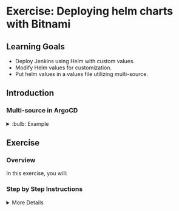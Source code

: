 # Exercise: Deploying helm charts with Bitnami

## Learning Goals

- Deploy Jenkins using Helm with custom values.
- Modify Helm values for customization.
- Put helm values in a values file utilizing multi-source.

## Introduction

### Multi-source in ArgoCD

<details>
<summary>:bulb: Example</summary>

```yaml

# Reference to the project name.
project: default

# Define the destination cluster for this application.
destination:
  # The namespace the application should be deployed to.
  namespace: student-X
  # Specify the name of the destination cluster, either name or server url.
  name: in-cluster

# Define the synchronization policy for the Application.
syncPolicy:
  automated: {}

# Define where the application will fetch its source from.
sources:
  # Specify the repository URL for the Helm chart.
  - repoURL: 'https://charts.bitnami.com/bitnami'
    # Specify the target revision of the helm repository.
    targetRevision: 12.4.0
    # Specify the name of the Helm chart as "Jenkins".
    chart: jenkins
    helm:
      # Reference the values file for the Helm chart in another repository.
      valueFiles:
        # Include a values file from a location specified by a variable "$values".
        - $values/jenkins/values.yaml

    # Specify the second source; URL for the Git repository.
  - repoURL: 'https://github.com/<YOUR GIT REPO>/argocd-katas'
    # Specify the branch of the Git repository.
    targetRevision: main
    # name this source "values" for reference in the above source.
    ref: values

```
</details>

## Exercise

### Overview

In this exercise, you will:


### Step by Step Instructions

<details>
<summary>More Details</summary>

### Tasks

**Deploying Jenkins with Bitnami Helm**
- Look into the repository site to see that a repository called `bitnami` with the URL `https://charts.bitnami.com/bitnami` is there.
- Click on `Applications` in the navigation bar.
- Click on `New App` to create a new application.
- Fill in the following details:
  - **Application Name**: `<your name>-jenkins`
  - **Project Name**: `default`
  - **Sync Policy**: `Automatic`
  - **Repository Type**: `Helm`
  - **Repository URL**: https://charts.bitnami.com/bitnami (or select from the dropdown)
  - **Chart**: `Jenkins`
  - **Version**: `12.4.0`
  - **Cluster**: `in-cluster` or `https://kubernetes.default.svc`
  - **Namespace**: `<your namespace>`

Under the helm parameters, you can see that there are a lot of parameters that can be customized. We will be customizing one of them.

![alt](img/jenkins-values.png)

- Find `service.type` and change it to `NodePort`.
- Find `persistence.enabled` and change it to `false`.
- Find `jenkinsPassword` and change it to `student`.
- Click on `Create`.

- Click on the application to see the details.
- Find the nodeport by clicking on the `studentx-jenkins` service.
- Access the Jenkins site by going to `http://<node-ip>:<nodeport>`. You can find the external node IP by running `kubectl get nodes -o wide`.

**Customizing the Jenkins deployment with a values file**
We will change the values of the Jenkins deployment by using a values file. This is useful when you want to keep your values in a separate file and not in the ArgoCD UI.

- Save the current application manifest to your repository by clicking `App details` and then `Manifest`. It should be saved in the `Jenkins` directory.
- Look at the `values.yaml` file in the `jenkins` directory. You can see that the `service.type` is set to `NodePort`.
- Change your manifest to use the `values.yaml` file by changing `spec.source` to `spec.sources` like the following:

``` yaml
project: default
destination:
  namespace: student-X
  name: in-cluster
syncPolicy:
  automated: {}
sources:
  - repoURL: 'https://charts.bitnami.com/bitnami'
    targetRevision: 12.4.0
    helm:
      valueFiles:
        - $values/jenkins/values.yaml
    chart: jenkins
  - repoURL: 'https://github.com/<YOUR GIT REPO>/argocd-katas'
    targetRevision: main
    ref: values
```

- Click save.

> :bulb: it might be so that the Argo UI breaks when you click save. This is because the multi source feature is still in beta. If this happens, you can just refresh the page and it should be fine.

![Jenkins sync problems](img/jenkins-app-sync-problem.png)

> :bulb: It might also be that the application has a hard time syncing the new pod. You can try to delete the replica set and see if it works. If not, you can delete the application and try again.


- Try to change something in the `values.yaml` file, push it up, and see that the application is synced automatically. If you lack inspiration, you can change the `service.type` to `ClusterIP` and see that the service is now a ClusterIP service.



</details>


